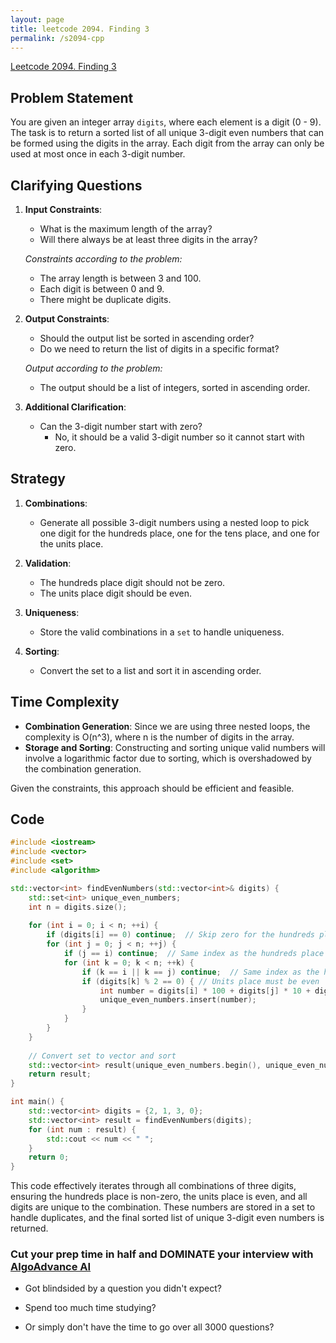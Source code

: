 ```yaml
---
layout: page
title: leetcode 2094. Finding 3
permalink: /s2094-cpp
---
```

[Leetcode 2094. Finding 3](https://algoadvance.github.io/algoadvance/l2094)
## Problem Statement

You are given an integer array `digits`, where each element is a digit (0 - 9). The task is to return a sorted list of all unique 3-digit even numbers that can be formed using the digits in the array. Each digit from the array can only be used at most once in each 3-digit number.

## Clarifying Questions

1. **Input Constraints**: 
    - What is the maximum length of the array? 
    - Will there always be at least three digits in the array?

   *Constraints according to the problem:*
    - The array length is between 3 and 100.
    - Each digit is between 0 and 9.
    - There might be duplicate digits.

2. **Output Constraints**: 
   - Should the output list be sorted in ascending order?
   - Do we need to return the list of digits in a specific format?

   *Output according to the problem:*
    - The output should be a list of integers, sorted in ascending order.

3. **Additional Clarification**:
   - Can the 3-digit number start with zero?
     - No, it should be a valid 3-digit number so it cannot start with zero.

## Strategy

1. **Combinations**: 
   - Generate all possible 3-digit numbers using a nested loop to pick one digit for the hundreds place, one for the tens place, and one for the units place.

2. **Validation**:
   - The hundreds place digit should not be zero.
   - The units place digit should be even.

3. **Uniqueness**:
   - Store the valid combinations in a `set` to handle uniqueness.

4. **Sorting**:
   - Convert the set to a list and sort it in ascending order.

## Time Complexity

- **Combination Generation**: Since we are using three nested loops, the complexity is O(n^3), where n is the number of digits in the array.
- **Storage and Sorting**: Constructing and sorting unique valid numbers will involve a logarithmic factor due to sorting, which is overshadowed by the combination generation.

Given the constraints, this approach should be efficient and feasible.

## Code

```cpp
#include <iostream>
#include <vector>
#include <set>
#include <algorithm>

std::vector<int> findEvenNumbers(std::vector<int>& digits) {
    std::set<int> unique_even_numbers;
    int n = digits.size();
    
    for (int i = 0; i < n; ++i) {
        if (digits[i] == 0) continue;  // Skip zero for the hundreds place
        for (int j = 0; j < n; ++j) {
            if (j == i) continue;  // Same index as the hundreds place
            for (int k = 0; k < n; ++k) {
                if (k == i || k == j) continue;  // Same index as the hundreds or tens place
                if (digits[k] % 2 == 0) { // Units place must be even
                    int number = digits[i] * 100 + digits[j] * 10 + digits[k];
                    unique_even_numbers.insert(number);
                }
            }
        }
    }
    
    // Convert set to vector and sort
    std::vector<int> result(unique_even_numbers.begin(), unique_even_numbers.end());
    return result;
}

int main() {
    std::vector<int> digits = {2, 1, 3, 0};
    std::vector<int> result = findEvenNumbers(digits);
    for (int num : result) {
        std::cout << num << " ";
    }
    return 0;
}
```

This code effectively iterates through all combinations of three digits, ensuring the hundreds place is non-zero, the units place is even, and all digits are unique to the combination. These numbers are stored in a set to handle duplicates, and the final sorted list of unique 3-digit even numbers is returned.


### Cut your prep time in half and DOMINATE your interview with [AlgoAdvance AI](https://algoAdvance.com)

- Got blindsided by a question you didn't expect?

- Spend too much time studying?

- Or simply don't have the time to go over all 3000 questions?

